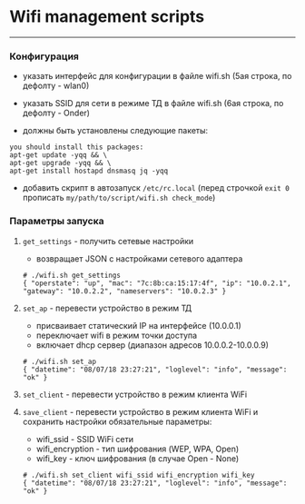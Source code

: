 # Wifi management scripts
---


### Конфигурация
* указать интерфейс для конфигурации в файле wifi.sh (5ая строка, по дефолту - wlan0)
* указать SSID для сети в режиме ТД в файле wifi.sh (6ая строка, по дефолту - Onder)

* должны быть установлены следующие пакеты:
```
you should install this packages:
apt-get update -yqq && \
apt-get upgrade -yqq && \
apt-get install hostapd dnsmasq jq -yqq
```
* добавить скрипт в автозапуск `/etc/rc.local` (перед строчкой `exit 0` прописать `my/path/to/script/wifi.sh check_mode`)


### Параметры запуска
1.  `get_settings` - получить сетевые настройки
    * возвращает JSON с настройками сетевого адаптера
    
    ```
    # ./wifi.sh get_settings
    { "operstate": "up", "mac": "7c:8b:ca:15:17:4f", "ip": "10.0.2.1", "gateway": "10.0.2.2", "nameservers": "10.0.2.3" }
    ```

2. `set_ap` - перевести устройство в режим ТД
    * присваивает статический IP на интерфейсе (10.0.0.1)
    * переключает wifi в режим точки доступа
    * включает dhcp сервер (диапазон адресов 10.0.0.2-10.0.0.9)
    
    ```
    # ./wifi.sh set_ap
    { "datetime": "08/07/18 23:27:21", "loglevel": "info", "message": "ok" }
    ```

3. `set_client` - перевести устройство в режим клиента WiFi

4. `save_client` - перевести устройство в режим клиента WiFi и сохранить настройки
    обязательные параметры:
    * wifi_ssid - SSID WiFi сети
    * wifi_encryption - тип шифрования (WEP, WPA, Open)
    * wifi_key - ключ шифрования (в случае Open - None)

    ```
    # ./wifi.sh set_client wifi_ssid wifi_encryption wifi_key
    { "datetime": "08/07/18 23:27:21", "loglevel": "info", "message": "ok" }
    ```
